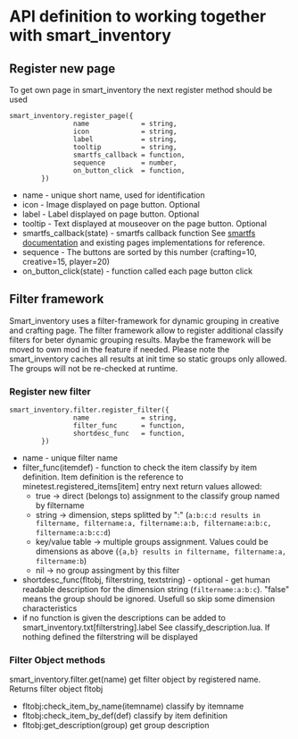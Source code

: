 # API definition to working together with smart_inventory

## Register new page
To get own page in smart_inventory the next register method should be used
```
smart_inventory.register_page({
                name             = string,
                icon             = string,
                label            = string,
                tooltip          = string,
                smartfs_callback = function,
                sequence         = number,
                on_button_click  = function,
        })
```
- name - unique short name, used for identification
- icon - Image displayed on page button. Optional
- label - Label displayed on page button. Optional
- tooltip - Text displayed at mouseover on the page button. Optional
- smartfs_callback(state) - smartfs callback function See [smartfs documentation](https://github.com/minetest-mods/smartfs/blob/master/docs) and existing pages implementations for reference.
- sequence - The buttons are sorted by this number (crafting=10, creative=15, player=20)
- on_button_click(state) - function called each page button click

## Filter framework
Smart_inventory uses a filter-framework for dynamic grouping in creative and crafting page. The filter framework allow to register additional classify filters for beter dynamic grouping results.
Maybe the framework will be moved to own mod in the feature if needed. Please note the smart_inventory caches all results at init time so static groups only allowed. The groups will not be re-checked at runtime.

### Register new filter
```
smart_inventory.filter.register_filter({
                name             = string,
                filter_func      = function,
                shortdesc_func   = function,
        })
```
  - name - unique filter name
  - filter_func(itemdef) - function to check the item classify by item definition. Item definition is the reference to minetest.registered_items[item] entry
    next return values allowed:
    - true -> direct (belongs to) assignment to the classify group named by filtername
    - string -> dimension, steps splitted by ":" (`a:b:c:d results in filtername, filtername:a, filtername:a:b, filtername:a:b:c, filtername:a:b:c:d`)
    - key/value table -> multiple groups assignment. Values could be dimensions as above (`{a,b} results in filtername, filtername:a, filtername:b`)
    - nil -> no group assingment by this filter
  - shortdesc_func(fltobj, filterstring, textstring) - optional - get human readable description for the dimension string (`filtername:a:b:c`). "false" means the group should be ignored. Usefull so skip some dimension characteristics
  - if no function is given the descriptions can be added to smart_inventory.txt[filterstring].label See classify_description.lua. If nothing defined the filterstring will be displayed
 
### Filter Object methods

smart_inventory.filter.get(name)       get filter object by registered name. Returns filter object fltobj
  - fltobj:check_item_by_name(itemname)   classify by itemname
  - fltobj:check_item_by_def(def)         classify by item definition
  - fltobj:get_description(group)         get group description

